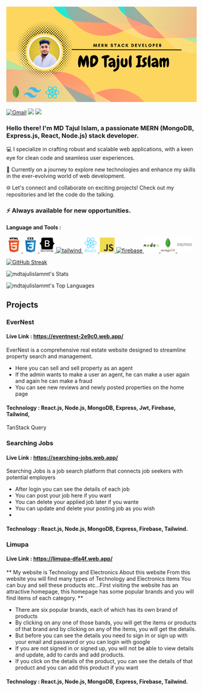 ![logo](https://github.com/mdtajulislammt/mdtajulislammt/blob/main/Add%20a%20heading%20(1).png)

[![Gmail](https://img.shields.io/badge/%20-Send%20Mail-black?color=14171A&labelColor=ef5350&logo=gmail&logoColor=ffffff)](mailto:mdtajulislam50599@gmail.com)
<a href="https://github.com/antonkomarev/github-profile-views-counter"><img src="https://komarev.com/ghpvc/?username=mdtajulislammt"></a>
<a href="https://hits.seeyoufarm.com"><img src="https://hits.seeyoufarm.com/api/count/incr/badge.svg?url=https://github.com/mdtajulislammt/mdtajulislammt"/></a>


###  Hello there! I'm MD Tajul Islam, a passionate MERN (MongoDB, Express.js, React, Node.js) stack developer.

💻 I specialize in crafting robust and scalable web applications, with a keen eye for clean code and seamless user experiences.

🚀 Currently on a journey to explore new technologies and enhance my skills in the ever-evolving world of web development.

🌐 Let's connect and collaborate on exciting projects! Check out my repositories and let the code do the talking.

### ⚡ Always available for new opportunities.


#### Language and Tools :

<a href="https://www.w3.org/html/" target="_blank" rel="noreferrer"> <img src="https://raw.githubusercontent.com/devicons/devicon/master/icons/html5/html5-original-wordmark.svg" alt="html5" width="40" height="40"/> </a><a href="https://www.w3schools.com/css/" target="_blank" rel="noreferrer"> <img src="https://raw.githubusercontent.com/devicons/devicon/master/icons/css3/css3-original-wordmark.svg" alt="css3" width="40" height="40"/> </a><a href="https://getbootstrap.com" target="_blank" rel="noreferrer"> <img src="https://raw.githubusercontent.com/devicons/devicon/master/icons/bootstrap/bootstrap-plain-wordmark.svg" alt="bootstrap" width="40" height="40"/> </a><a href="https://tailwindcss.com/" target="_blank" rel="noreferrer"> <img src="https://www.vectorlogo.zone/logos/tailwindcss/tailwindcss-icon.svg" alt="tailwind" width="40" height="40"/> </a>  <a href="https://reactjs.org/" target="_blank" rel="noreferrer"> <img src="https://raw.githubusercontent.com/devicons/devicon/master/icons/react/react-original-wordmark.svg" alt="react" width="40" height="40"/> </a><a href="https://developer.mozilla.org/en-US/docs/Web/JavaScript" target="_blank" rel="noreferrer"> <img src="https://raw.githubusercontent.com/devicons/devicon/master/icons/javascript/javascript-original.svg" alt="javascript" width="40" height="40"/> </a> <a href="https://firebase.google.com/" target="_blank" rel="noreferrer"> <img src="https://www.vectorlogo.zone/logos/firebase/firebase-icon.svg" alt="firebase" width="40" height="40"/> </a><a href="https://nodejs.org" target="_blank" rel="noreferrer"> <img src="https://raw.githubusercontent.com/devicons/devicon/master/icons/nodejs/nodejs-original-wordmark.svg" alt="nodejs" width="40" height="40"/> </a><a href="https://www.mongodb.com/" target="_blank" rel="noreferrer"> <img src="https://raw.githubusercontent.com/devicons/devicon/master/icons/mongodb/mongodb-original-wordmark.svg" alt="mongodb" width="40" height="40"/> </a><a href="https://expressjs.com" target="_blank" rel="noreferrer"> <img src="https://raw.githubusercontent.com/devicons/devicon/master/icons/express/express-original-wordmark.svg" alt="express" width="40" height="40"/> </a>


[![GitHub Streak](https://github-readme-streak-stats.herokuapp.com?user=mdtajulislammt&theme=merko)](https://git.io/streak-stats)

 ![mdtajulislammt's Stats](https://github-readme-stats.vercel.app/api?username=mdtajulislammt&theme=merko&show_icons=true&hide_border=true&count_private=true)
 
![mdtajulislammt's Top Languages](https://github-readme-stats.vercel.app/api/top-langs/?username=mdtajulislammt&theme=merko&show_icons=true&hide_border=true&layout=compact)


## Projects

### EverNest
#### Live Link : https://eventnest-2e9c0.web.app/
EverNest is a comprehensive real estate website designed to
streamline property search and management.

- Here you can sell and sell property as an agent
- If the admin wants to make a user an agent, he can make a
user again and again he can make a fraud
- You can see new reviews and newly posted properties on
the home page
#### Technology : React.js, Node.js, MongoDB, Express, Jwt, Firebase, Tailwind,
TanStack Query

### Searching Jobs
#### Live Link : https://searching-jobs.web.app/
Searching Jobs is a job search platform that connects job
seekers with potential employers

- After login you can see the details of each job
- You can post your job here if you want
- You can delete your applied job later if you wante
- You can update and delete your posting job as you wish
- 
#### Technology : React.js, Node.js, MongoDB, Express, Firebase, Tailwind.

### Limupa
#### Live Link : https://limupa-dfa4f.web.app/
** My website is Technology and Electronics About this website From this website you will find many types of Technology and Electronics items You can buy and sell these products etc...First visiting the website has an attractive homepage, this homepage has some popular brands and you will find items of each category. **

- There are six popular brands, each of which has its own brand of products
- By clicking on any one of those bands, you will get the items or products of that brand and by clicking on any of the items, you will get the details.
- But before you can see the details you need to sign in or sign up with your email and password or you can login with google
- If you are not signed in or signed up, you will not be able to view details and update, add to cards and add products.
- If you click on the details of the product, you can see the details of that product and you can add this product if you want
  
#### Technology : React.js, Node.js, MongoDB, Express, Firebase, Tailwind.



